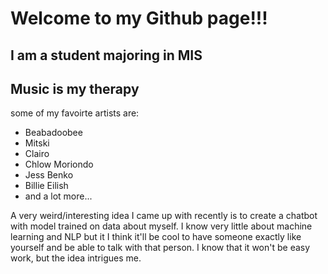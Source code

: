 
<!--
**Lucifer-Wept/Lucifer-Wept** is a ✨ _special_ ✨ repository because its `README.md` (this file) appears on your GitHub profile.

Here are some ideas to get you started:

- 🔭 I’m currently working on ...
- 🌱 I’m currently learning ...
- 👯 I’m looking to collaborate on ...
- 🤔 I’m looking for help with ...
- 💬 Ask me about ...
- 📫 How to reach me: ...
- 😄 Pronouns: ...
- ⚡ Fun fact: ...
-->
# Welcome to my Github page!!!
## I am a student majoring in MIS

## Music is my therapy
some of my favoirte artists are:
- Beabadoobee
- Mitski
- Clairo
- Chlow Moriondo
- Jess Benko
- Billie Eilish
- and a lot more...

A very weird/interesting idea I came up with recently is to create a chatbot with model trained on data about myself. I know very little about machine learning and NLP but it I think it'll be cool to have someone exactly like yourself and be able to talk with that person.
I know that it won't be easy work, but the idea intrigues me.


